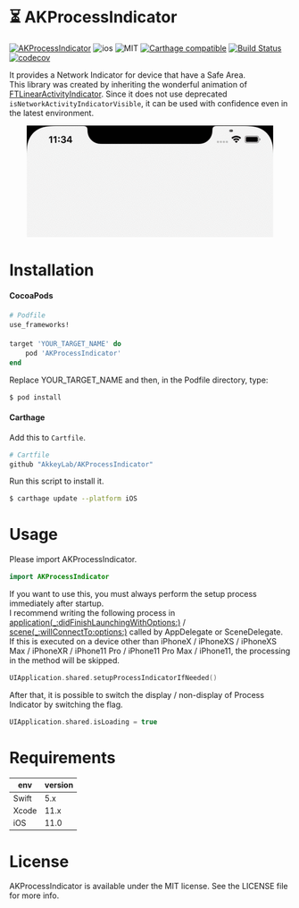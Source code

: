 # ⏳ AKProcessIndicator
[![AKProcessIndicator](https://cocoapod-badges.herokuapp.com/v/AKProcessIndicator/badge.png)](https://cocoapods.org/pods/AKProcessIndicator)
![ios](https://cocoapod-badges.herokuapp.com/p/AKProcessIndicator/badge.png)
![MIT](https://cocoapod-badges.herokuapp.com/l/AKProcessIndicator/badge.png)
[![Carthage compatible](https://img.shields.io/badge/Carthage-compatible-4BC51D.svg?style=flat)](https://github.com/Carthage/Carthage)
[![Build Status](https://travis-ci.com/AkkeyLab/AKProcessIndicator.svg?branch=master)](https://travis-ci.com/AkkeyLab/AKProcessIndicator)
[![codecov](https://codecov.io/gh/AkkeyLab/AKProcessIndicator/branch/master/graph/badge.svg)](https://codecov.io/gh/AkkeyLab/AKProcessIndicator)

It provides a Network Indicator for device that have a Safe Area.  
This library was created by inheriting the wonderful animation of [FTLinearActivityIndicator](https://github.com/futuretap/FTLinearActivityIndicator). Since it does not use deprecated `isNetworkActivityIndicatorVisible`, it can be used with confidence even in the latest environment.

<div align="center">
    <img src="https://github.com/AkkeyLab/AKProcessIndicator/blob/master/sample.gif?raw=true"/>
</div>

# Installation
#### CocoaPods
```ruby
# Podfile
use_frameworks!

target 'YOUR_TARGET_NAME' do
    pod 'AKProcessIndicator'
end
```
Replace YOUR_TARGET_NAME and then, in the Podfile directory, type:
```sh
$ pod install
```

#### Carthage
Add this to `Cartfile`.
```ruby
# Cartfile
github "AkkeyLab/AKProcessIndicator"
```
Run this script to install it.
```sh
$ carthage update --platform iOS
```

# Usage
Please import AKProcessIndicator.
```swift
import AKProcessIndicator
```
If you want to use this, you must always perform the setup process immediately after startup.  
I recommend writing the following process in [application(_:didFinishLaunchingWithOptions:)](https://developer.apple.com/documentation/uikit/uiapplicationdelegate/1622921-application) / [scene(_:willConnectTo:options:)](https://developer.apple.com/documentation/uikit/uiscenedelegate/3197914-scene) called by AppDelegate or SceneDelegate.  
If this is executed on a device other than iPhoneX / iPhoneXS / iPhoneXS Max / iPhoneXR / iPhone11 Pro / iPhone11 Pro Max / iPhone11, the processing in the method will be skipped.
```swift
UIApplication.shared.setupProcessIndicatorIfNeeded()
```
After that, it is possible to switch the display / non-display of Process Indicator by switching the flag.
```swift
UIApplication.shared.isLoading = true
```

# Requirements
|env  |version |
|---    |---   |
|Swift  |5.x   |
|Xcode  |11.x  |
|iOS    |11.0  |

# License
AKProcessIndicator is available under the MIT license. See the LICENSE file for more info.
